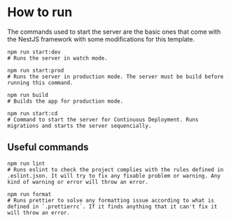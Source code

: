 # How to run

The commands used to start the server are the basic ones that come with the NestJS framework with some modifications for this template.

```
npm run start:dev
# Runs the server in watch mode.

npm run start:prod
# Runs the server in production mode. The server must be build before running this command.

npm run build
# Builds the app for production mode.

npm run start:cd
# Command to start the server for Continuous Deployment. Runs migrations and starts the server sequencially.
```

## Useful commands

```
npm run lint
# Runs eslint to check the project complies with the rules defined in .eslint.json. It will try to fix any fixable problem or warning. Any kind of warning or error will throw an error.

npm run format
# Runs prettier to solve any formatting issue according to what is defined in `.prettierrc`. If it finds anything that it can't fix it will throw an error.
```
